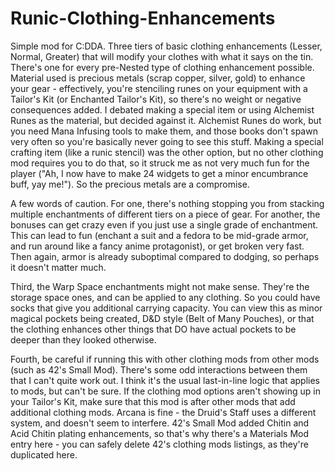 # Runic-Clothing-Enhancements
Simple mod for C:DDA. Three tiers of basic clothing enhancements (Lesser, Normal, Greater) that will modify your clothes with what it says on the tin. There's one for every pre-Nested type of clothing enhancement possible. Material used is precious metals (scrap copper, silver, gold) to enhance your gear - effectively, you're stenciling runes on your equipment with a Tailor's Kit (or Enchanted Tailor's Kit), so there's no weight or negative consequences added. I debated making a special item or using Alchemist Runes as the material, but decided against it. Alchemist Runes do work, but you need Mana Infusing tools to make them, and those books don't spawn very often so you're basically never going to see this stuff. Making a special crafting item (like a runic stencil) was the other option, but no other clothing mod requires you to do that, so it struck me as not very much fun for the player ("Ah, I now have to make 24 widgets to get a minor encumbrance buff, yay me!"). So the precious metals are a compromise.

A few words of caution. For one, there's nothing stopping you from stacking multiple enchantments of different tiers on a piece of gear. For another, the bonuses can get crazy even if you just use a single grade of enchantment. This can lead to fun (enchant a suit and a fedora to be mid-grade armor, and run around like a fancy anime protagonist), or get broken very fast. Then again, armor is already suboptimal compared to dodging, so perhaps it doesn't matter much.

Third, the Warp Space enchantments might not make sense. They're the storage space ones, and can be applied to any clothing. So you could have socks that give you additional carrying capacity. You can view this as minor magical pockets being created, D&D style (Belt of Many Pouches), or that the clothing enhances other things that DO have actual pockets to be deeper than they looked otherwise.

Fourth, be careful if running this with other clothing mods from other mods (such as 42's Small Mod). There's some odd interactions between them that I can't quite work out. I think it's the usual last-in-line logic that applies to mods, but can't be sure. If the clothing mod options aren't showing up in your Tailor's Kit, make sure that this mod is after other mods that add additional clothing mods. Arcana is fine - the Druid's Staff uses a different system, and doesn't seem to interfere. 42's Small Mod added Chitin and Acid Chitin plating enhancements, so that's why there's a Materials Mod entry here - you can safely delete 42's clothing mods listings, as they're duplicated here.
